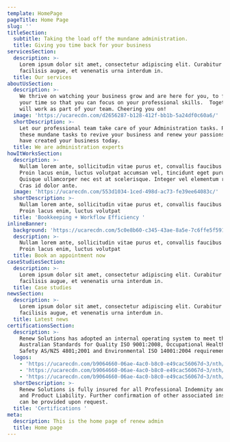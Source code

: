 ```yaml
---
template: HomePage
pageTitle: Home Page
slug: ''
titleSection:
  subtitle: Taking the load off the mundane administration.
  title: Giving you time back for your business
servicesSection:
  description: >-
    Lorem ipsum dolor sit amet, consectetur adipiscing elit. Curabitur aliquam
    facilisis augue, et venenatis urna interdum in.
  title: Our services
aboutUsSection:
  description: >-
    We thrive on watching your business grow and are here for you, to free up
    your time so that you can focus on your professional skills.  Together we
    will work as part of your team. Cheering you on!
  image: 'https://ucarecdn.com/d2656287-b128-412f-bb1b-5a24df0c60a6/'
  shortDescription: >-
    Let our professional team take care of your Administration tasks. Relinquish
    these mundane tasks to revive your business and renew your passions that
    have created your business today.
  title: We are administration experts
howItWorksSection:
  description: >-
    Nullam lorem ante, sollicitudin vitae purus et, convallis faucibus nisl.
    Proin lacus enim, luctus volutpat accumsan vel, tincidunt eget purus.
    Quisque ullamcorper nec est at scelerisque. Integer vel elementum risus.
    Cras id dolor ante.
  image: 'https://ucarecdn.com/553d1034-1ced-498d-ac73-fe39ee64083c/'
  shortDescription: >-
    Nullam lorem ante, sollicitudin vitae purus et, convallis faucibus nisl.
    Proin lacus enim, luctus volutpat
  title: 'Bookkeeping + Workflow Efficiency '
inlineBanner:
  background: 'https://ucarecdn.com/5c0e8b60-c345-43ae-8a5e-7c6ffe5f5914/'
  description: >-
    Nullam lorem ante, sollicitudin vitae purus et, convallis faucibus nisl.
    Proin lacus enim, luctus volutpat
  title: Book an appointment now
caseStudiesSection:
  description: >-
    Lorem ipsum dolor sit amet, consectetur adipiscing elit. Curabitur aliquam
    facilisis augue, et venenatis urna interdum in.
  title: Case studies
newsSection:
  description: >-
    Lorem ipsum dolor sit amet, consectetur adipiscing elit. Curabitur aliquam
    facilisis augue, et venenatis urna interdum in.
  title: Latest news
certificationsSection:
  description: >-
    Renew Solutions has adopted an internal operating system to meet the
    Australian Standards for Quality ISO 9001:2008, Occupational Health and
    Safety AS/NZS 4801;2001 and Environmental ISO 14001:2004 requirements.
  logos:
    - 'https://ucarecdn.com/b9064660-06ae-4ac0-b8c0-e49cac56067d~3/nth/0/'
    - 'https://ucarecdn.com/b9064660-06ae-4ac0-b8c0-e49cac56067d~3/nth/1/'
    - 'https://ucarecdn.com/b9064660-06ae-4ac0-b8c0-e49cac56067d~3/nth/2/'
  shortDescription: >-
    Renew Solutions is fully insured for all Professional Indemnity and Public
    and Product Liability. Further confirmation of other associated insurances
    can be provided upon request.
  title: 'Certifications '
meta:
  description: This is the home page of renew admin
  title: Home page
---
```


